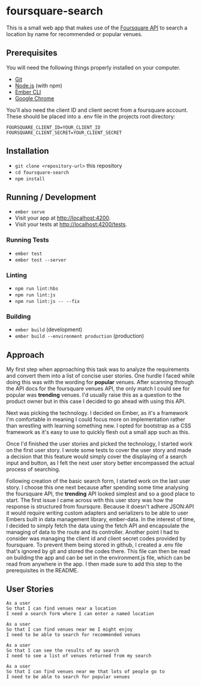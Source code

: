 # foursquare-search

This is a small web app that makes use of the [Foursquare API](https://developer.foursquare.com/) to search a location by name for recommended or popular venues.

## Prerequisites

You will need the following things properly installed on your computer.

* [Git](https://git-scm.com/)
* [Node.js](https://nodejs.org/) (with npm)
* [Ember CLI](https://ember-cli.com/)
* [Google Chrome](https://google.com/chrome/)

You'll also need the client ID and client secret from a foursquare account. These should be placed into a .env file in the projects root directory:

```
FOURSQUARE_CLIENT_ID=YOUR_CLIENT_ID
FOURSQUARE_CLIENT_SECRET=YOUR_CLIENT_SECRET
```

## Installation

* `git clone <repository-url>` this repository
* `cd foursquare-search`
* `npm install`

## Running / Development

* `ember serve`
* Visit your app at [http://localhost:4200](http://localhost:4200).
* Visit your tests at [http://localhost:4200/tests](http://localhost:4200/tests).


### Running Tests

* `ember test`
* `ember test --server`

### Linting

* `npm run lint:hbs`
* `npm run lint:js`
* `npm run lint:js -- --fix`

### Building

* `ember build` (development)
* `ember build --environment production` (production)

## Approach

My first step when approaching this task was to analyze the requirements and convert them into a list of concise user stories.
One hurdle I faced while doing this was with the wording for **popular** venues. After scanning through the API docs for the foursquare venues API, the only match I could see for popular was **trending** venues. I'd usually raise this as a question to the product owner but in this case I decided to go ahead with using this API.

Next was picking the technology. I decided on Ember, as it's a framework I'm comfortable in meaning I could focus more on implementation rather than wrestling with learning something new. I opted for bootstrap as a CSS framework as it's easy to use to quickly flesh out a small app such as this.

Once I'd finished the user stories and picked the technology, I started work on the first user story. I wrote some tests to cover the user story and made a decision that this feature would simply cover the displaying of a search input and button, as I felt the next user story better encompassed the actual process of searching.

Following creation of the basic search form, I started work on the last user story. I choose this one next because after spending some time analysing the foursquare API, the **trending** API looked simplest and so a good place to start. The first issue I came across with this user story was how the response is structured from foursqure. Because it doesn't adhere JSON:API it would require writing custom adapters and serializers to be able to user Embers built in data management library, ember-data. In the interest of time, I decided to simply fetch the data using the fetch API and encapsulate the managing of data to the route and its controller. Another point I had to consider was managing the client id and client secret codes provided by foursquare. To prevent them being stored in github, I created a .env file that's ignored by git and stored the codes there. This file can then be read on building the app and can be set in the environment.js file, which can be read from anywhere in the app. I then made sure to add this step to the prerequisites in the README.

## User Stories
```
As a user
So that I can find venues near a location
I need a search form where I can enter a named location

As a user
So that I can find venues near me I might enjoy
I need to be able to search for recommended venues

As a user
So that I can see the results of my search
I need to see a list of venues returned from my search

As a user
So that I can find venues near me that lots of people go to
I need to be able to search for popular venues
```

